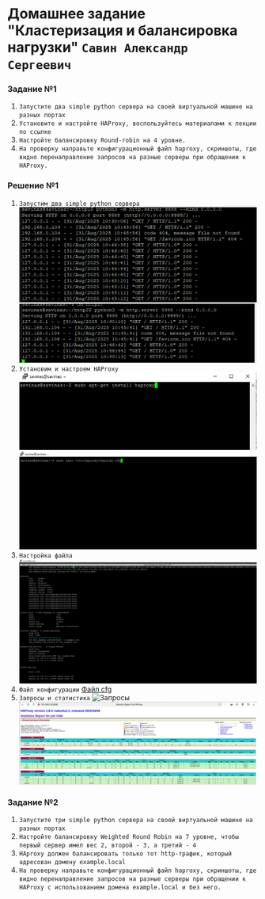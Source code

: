 # Домашнее задание "Кластеризация и балансировка нагрузки" `Савин Александр Сергеевич`


### Задание №1
1. `Запустите два simple python сервера на своей виртуальной машине на разных портах`
2. `Установите и настройте HAProxy, воспользуйтесь материалами к лекции по ссылке`
3. `Настройте балансировку Round-robin на 4 уровне.`
4. `На проверку направьте конфигурационный файл haproxy, скриншоты, где видно перенаправление запросов на разные серверы при обращении к HAProxy.`

### Решение №1
1. `Запустим два simple python сервера`
![Запуск 1-го сервера](https://github.com/AlexanderSerg-jun/nginx_haproxy/blob/main/img/python_Server1.png)
![Запуск 2-го сервера](https://github.com/AlexanderSerg-jun/nginx_haproxy/blob/main/img/python_Server2.png)
2. `Установим и настроем HAProxy`
![Установка HAProxy](https://github.com/AlexanderSerg-jun/nginx_haproxy/blob/main/img/install_haproxy.png)
![Редактирование файла cfg](https://github.com/AlexanderSerg-jun/nginx_haproxy/blob/main/img/haproxy_cfg.png)
3. `Настройка файла`
![Содержимое файла cfg](https://github.com/AlexanderSerg-jun/nginx_haproxy/blob/main/img/haproxy_cfg2.png)
4. `Файл конфигурации`
[Файл cfg](https://github.com/AlexanderSerg-jun/nginx_haproxy/blob/main/file/haproxy.cfg)
5. `Запросы и статистика`
![Запросы](https://github.com/AlexanderSerg-jun/nginx_haproxy/blob/main/img/perenaprav.png)
![Статистика](https://github.com/AlexanderSerg-jun/nginx_haproxy/blob/main/img/stats.png)
### Задание №2
1. `Запустите три simple python сервера на своей виртуальной машине на разных портах`
2. `Настройте балансировку Weighted Round Robin на 7 уровне, чтобы первый сервер имел вес 2, второй - 3, а третий - 4`
3. `HAproxy должен балансировать только тот http-трафик, который адресован домену example.local`
4. `На проверку направьте конфигурационный файл haproxy, скриншоты, где видно перенаправление запросов на разные серверы при обращении к HAProxy c использованием домена example.local и без него.`